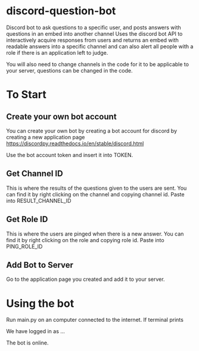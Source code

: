 # discord-question-bot
Discord bot to ask questions to a specific user, and posts answers with questions in an embed into another channel
Uses the discord bot API to interactively acquire responses from users and returns an embed with readable answers 
into a specific channel and can also alert all people with a role if there is an application left to judge.

You will also need to change channels in the code for it to be applicable to your server,
questions can be changed in the code. 

# To Start



## Create your own bot account

You can create your own bot by creating a bot account for discord by creating a new application page
https://discordpy.readthedocs.io/en/stable/discord.html

Use the bot account token and insert it into TOKEN.

## Get Channel ID

This is where the results of the questions given to the users are sent. You can find it by right clicking on the channel and copying channel id. Paste into RESULT_CHANNEL_ID

## Get Role ID

This is where the users are pinged when there is a new answer. You can find it by right clicking on the role and copying role id. Paste into PING_ROLE_ID

## Add Bot to Server

Go to the application page you created and add it to your server.

# Using the bot

Run main.py on an computer connected to the internet. If terminal prints

We have logged in as ...

The bot is online.
